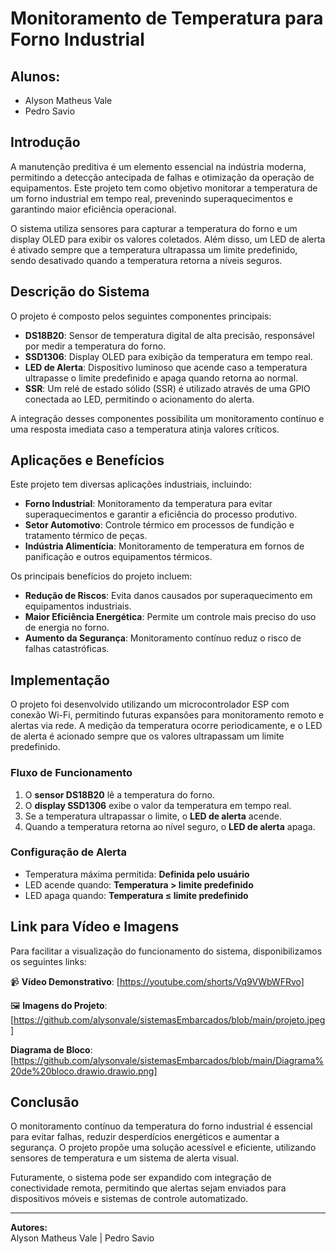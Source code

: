 # Monitoramento de Temperatura para Forno Industrial

## Alunos:
- Alyson Matheus Vale
- Pedro Savio

## Introdução

A manutenção preditiva é um elemento essencial na indústria moderna, permitindo a detecção antecipada de falhas e otimização da operação de equipamentos. Este projeto tem como objetivo monitorar a temperatura de um forno industrial em tempo real, prevenindo superaquecimentos e garantindo maior eficiência operacional.

O sistema utiliza sensores para capturar a temperatura do forno e um display OLED para exibir os valores coletados. Além disso, um LED de alerta é ativado sempre que a temperatura ultrapassa um limite predefinido, sendo desativado quando a temperatura retorna a níveis seguros.

## Descrição do Sistema

O projeto é composto pelos seguintes componentes principais:

- **DS18B20**: Sensor de temperatura digital de alta precisão, responsável por medir a temperatura do forno.
- **SSD1306**: Display OLED para exibição da temperatura em tempo real.
- **LED de Alerta**: Dispositivo luminoso que acende caso a temperatura ultrapasse o limite predefinido e apaga quando retorna ao normal.
- **SSR**: Um relé de estado sólido (SSR) é utilizado através de uma GPIO conectada ao LED, permitindo o acionamento do alerta.

A integração desses componentes possibilita um monitoramento contínuo e uma resposta imediata caso a temperatura atinja valores críticos.

## Aplicações e Benefícios

Este projeto tem diversas aplicações industriais, incluindo:

- **Forno Industrial**: Monitoramento da temperatura para evitar superaquecimentos e garantir a eficiência do processo produtivo.
- **Setor Automotivo**: Controle térmico em processos de fundição e tratamento térmico de peças.
- **Indústria Alimentícia**: Monitoramento de temperatura em fornos de panificação e outros equipamentos térmicos.

Os principais benefícios do projeto incluem:

- **Redução de Riscos**: Evita danos causados por superaquecimento em equipamentos industriais.
- **Maior Eficiência Energética**: Permite um controle mais preciso do uso de energia no forno.
- **Aumento da Segurança**: Monitoramento contínuo reduz o risco de falhas catastróficas.

## Implementação

O projeto foi desenvolvido utilizando um microcontrolador ESP com conexão Wi-Fi, permitindo futuras expansões para monitoramento remoto e alertas via rede. A medição da temperatura ocorre periodicamente, e o LED de alerta é acionado sempre que os valores ultrapassam um limite predefinido.

### Fluxo de Funcionamento

1. O **sensor DS18B20** lê a temperatura do forno.
2. O **display SSD1306** exibe o valor da temperatura em tempo real.
3. Se a temperatura ultrapassar o limite, o **LED de alerta** acende.
4. Quando a temperatura retorna ao nível seguro, o **LED de alerta** apaga.

### Configuração de Alerta

- Temperatura máxima permitida: **Definida pelo usuário**
- LED acende quando: **Temperatura > limite predefinido**
- LED apaga quando: **Temperatura ≤ limite predefinido**

## Link para Vídeo e Imagens

Para facilitar a visualização do funcionamento do sistema, disponibilizamos os seguintes links:

📹 **Vídeo Demonstrativo**: [https://youtube.com/shorts/Vq9VWbWFRvo]

🖼️ **Imagens do Projeto**: [https://github.com/alysonvale/sistemasEmbarcados/blob/main/projeto.jpeg]

**Diagrama de Bloco**: [https://github.com/alysonvale/sistemasEmbarcados/blob/main/Diagrama%20de%20bloco.drawio.drawio.png]

## Conclusão

O monitoramento contínuo da temperatura do forno industrial é essencial para evitar falhas, reduzir desperdícios energéticos e aumentar a segurança. O projeto propõe uma solução acessível e eficiente, utilizando sensores de temperatura e um sistema de alerta visual.

Futuramente, o sistema pode ser expandido com integração de conectividade remota, permitindo que alertas sejam enviados para dispositivos móveis e sistemas de controle automatizado.

---

**Autores:**  
Alyson Matheus Vale | Pedro Savio  
